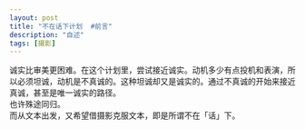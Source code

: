 ```yaml
---
layout: post
title: "不在话下计划  #前言"
description: "自述"
tags: [摄影]
---
```


诚实比审美更困难。在这个计划里，尝试接近诚实。动机多少有点投机和表演，所以必须坦诚，动机是不真诚的。这种坦诚却又是诚实的。通过不真诚的开始来接近真诚，甚至是唯一诚实的路径。<BR>
也许殊途同归。<BR>
而从文本出发，又希望借摄影克服文本，即是所谓不在「话」下。
